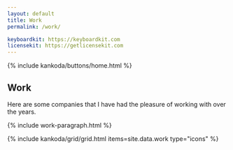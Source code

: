 ```yaml
---
layout: default
title: Work
permalink: /work/

keyboardkit: https://keyboardkit.com
licensekit: https://getlicensekit.com
---
```


<article>
  {% include kankoda/buttons/home.html %}

  <h1>Work</h1>

  <p>
    Here are some companies that I have had the pleasure of working with over the years.
  </p>
  
  {% include work-paragraph.html %}

  {% include kankoda/grid/grid.html items=site.data.work type="icons" %}
</article>